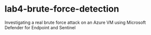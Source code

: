 # lab4-brute-force-detection
Investigating a real brute force attack on an Azure VM using Microsoft Defender for Endpoint and Sentinel
